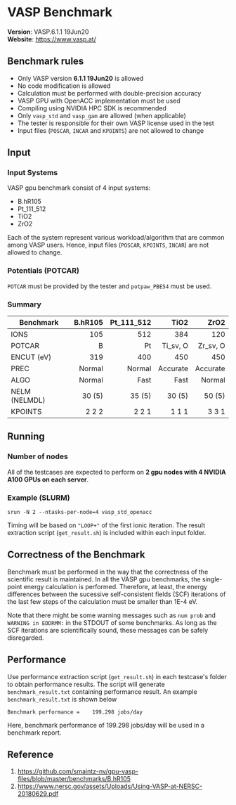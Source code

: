 # VASP Benchmark
**Version**: VASP.6.1.1 19Jun20  
**Website**: https://www.vasp.at/

## Benchmark rules

* Only VASP version **6.1.1 19Jun20** is allowed
* No code modification is allowed
* Calculation must be performed with double-precision accuracy
* VASP GPU with OpenACC implementation must be used
* Compiling using NVIDIA HPC SDK is recommended
* Only `vasp_std` and `vasp_gam` are allowed (when applicable)
* The tester is responsible for their own VASP license used in the test
* Input files (`POSCAR`, `INCAR` and `KPOINTS`) are not allowed to change

## Input

### Input Systems

VASP gpu benchmark consist of 4 input systems:
- B.hR105
- Pt_111_512
- TiO2
- ZrO2

Each of the system represent various workload/algorithm that are common among VASP users. Hence, input files (`POSCAR`, `KPOINTS`, `INCAR`) are not allowed to change.

### Potentials (POTCAR)

`POTCAR` must be provided by the tester and `potpaw_PBE54` must be used. 


### Summary

| Benchmark     | B.hR105  | Pt_111_512|TiO2      |ZrO2      |
| ------------- |---------:| ---------:|---------:|---------:|
| IONS          | 105      | 512       | 384      | 120      |
| POTCAR        | B        | Pt        | Ti_sv, O | Zr_sv, O |
| ENCUT (eV)    | 319      | 400       | 450      | 450      |
| PREC          | Normal   | Normal    | Accurate | Accurate |
| ALGO          | Normal   | Fast      | Fast     | Normal   |
| NELM (NELMDL) | 30 (5)   | 35 (5)    | 30 (5)   | 50 (5)   |
| KPOINTS       | 2 2 2    | 2 2 1     | 1 1 1    | 3 3 1    |


## Running

### Number of nodes

All of the testcases are expected to perform on **2 gpu nodes with 4 NVIDIA A100 GPUs on each server**.

### Example (SLURM)

``` 
srun -N 2 --ntasks-per-node=4 vasp_std_openacc
```

Timing will be based on `"LOOP+"` of the first ionic iteration. The result extraction script (`get_result.sh`) is included within each input folder. 

## Correctness of the Benchmark

Benchmark must be performed in the way that the correctness of the scientific result is maintained. In all the VASP gpu benchmarks, the single-point energy calculation is performed.  Therefore, at least, the energy differences between the sucessive self-consistent fields (SCF) iterations of the last few steps of the calculation must be smaller than 1E-4 eV.

Note that there might be some warning messages such as `num prob` and `WARNING in EDDRMM:` in the STDOUT of some benchmarks. As long as the SCF iterations are scientifically sound, these messages can be safely disregarded.

## Performance 

Use performance extraction script (`get_result.sh`) in each testcase's folder to obtain performance results. The script will generate `benchmark_result.txt` containing performance result. An example `benchmark_result.txt` is shown below


```
Benchmark performance =    199.298 jobs/day 
```

Here, benchmark performance of 199.298 jobs/day will be used in a benchmark report.

## Reference

1. https://github.com/smaintz-nv/gpu-vasp-files/blob/master/benchmarks/B.hR105
1. https://www.nersc.gov/assets/Uploads/Using-VASP-at-NERSC-20180629.pdf
